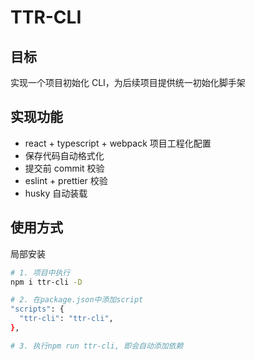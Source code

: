 # TTR-CLI

## 目标

实现一个项目初始化 CLI，为后续项目提供统一初始化脚手架

## 实现功能

- react + typescript + webpack 项目工程化配置
- 保存代码自动格式化
- 提交前 commit 校验
- eslint + prettier 校验
- husky 自动装载

## 使用方式

局部安装

```BASH
# 1. 项目中执行
npm i ttr-cli -D

# 2. 在package.json中添加script
"scripts": {
  "ttr-cli": "ttr-cli",
},

# 3. 执行npm run ttr-cli, 即会自动添加依赖
```
